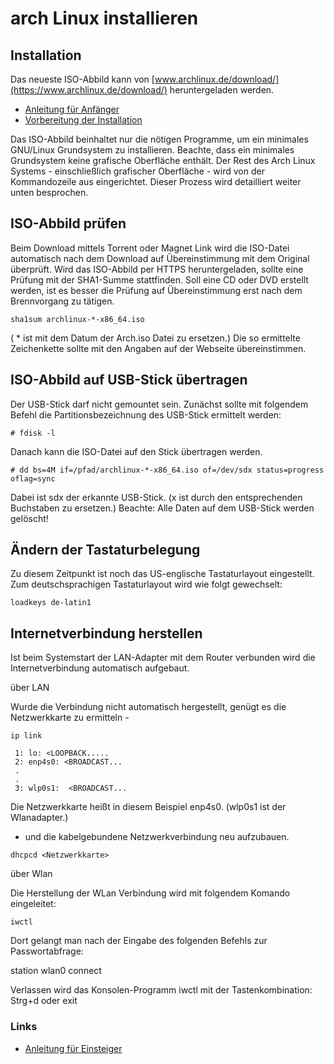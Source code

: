 # arch Linux installieren

## Installation
Das neueste ISO-Abbild kann von [www.archlinux.de/download/](https://www.archlinux.de/download/) heruntergeladen werden.

+ [Anleitung für Anfänger](https://wiki.archlinux.de/title/Anleitung_f%C3%BCr_Einsteiger)
+ [Vorbereitung der Installation](https://wiki.archlinux.de/title/1._Vorbereitung)

Das ISO-Abbild beinhaltet nur die nötigen Programme, um ein minimales GNU/Linux Grundsystem zu installieren. Beachte, dass ein minimales Grundsystem keine grafische Oberfläche enthält. Der Rest des Arch Linux Systems - einschließlich grafischer Oberfläche - wird von der Kommandozeile aus eingerichtet. Dieser Prozess wird detailliert weiter unten besprochen. 

## ISO-Abbild prüfen

Beim Download mittels Torrent oder Magnet Link wird die ISO-Datei automatisch nach dem Download auf Übereinstimmung mit dem Original überprüft. Wird das ISO-Abbild per HTTPS heruntergeladen, sollte eine Prüfung mit der SHA1-Summe stattfinden. Soll eine CD oder DVD erstellt werden, ist es besser die Prüfung auf Übereinstimmung erst nach dem Brennvorgang zu tätigen.
```
sha1sum archlinux-*-x86_64.iso
```
( * ist mit dem Datum der Arch.iso Datei zu ersetzen.) Die so ermittelte Zeichenkette sollte mit den Angaben auf der Webseite übereinstimmen. 

## ISO-Abbild auf USB-Stick übertragen

Der USB-Stick darf nicht gemountet sein. Zunächst sollte mit folgendem Befehl die Partitionsbezeichnung des USB-Stick ermittelt werden:
```
# fdisk -l
```
Danach kann die ISO-Datei auf den Stick übertragen werden.
```
# dd bs=4M if=/pfad/archlinux-*-x86_64.iso of=/dev/sdx status=progress oflag=sync
```
Dabei ist sdx der erkannte USB-Stick. (x ist durch den entsprechenden Buchstaben zu ersetzen.) Beachte: Alle Daten auf dem USB-Stick werden gelöscht!

## Ändern der Tastaturbelegung

Zu diesem Zeitpunkt ist noch das US-englische Tastaturlayout eingestellt. Zum deutschsprachigen Tastaturlayout wird wie folgt gewechselt:

    loadkeys de-latin1

## Internetverbindung herstellen

Ist beim Systemstart der LAN-Adapter mit dem Router verbunden wird die Internetverbindung automatisch aufgebaut. 

über LAN

Wurde die Verbindung nicht automatisch hergestellt, genügt es die Netzwerkkarte zu ermitteln -
```
ip link 

 1: lo: <LOOPBACK.....
 2: enp4s0: <BROADCAST...
 .
 .
 3: wlp0s1:  <BROADCAST...
```

Die Netzwerkkarte heißt in diesem Beispiel enp4s0.
(wlp0s1 ist der Wlanadapter.)

- und die kabelgebundene Netzwerkverbindung neu aufzubauen.

```
dhcpcd <Netzwerkkarte>
```

über Wlan

Die Herstellung der WLan Verbindung wird mit folgendem Komando eingeleitet:

    iwctl

Dort gelangt man nach der Eingabe des folgenden Befehls zur Passwortabfrage:

station wlan0 connect <SSID>

Verlassen wird das Konsolen-Programm iwctl mit der Tastenkombination: Strg+d oder exit 


### Links
+ [Anleitung für Einsteiger ](https://wiki.archlinux.de/title/Anleitung_f%C3%BCr_Einsteiger)
